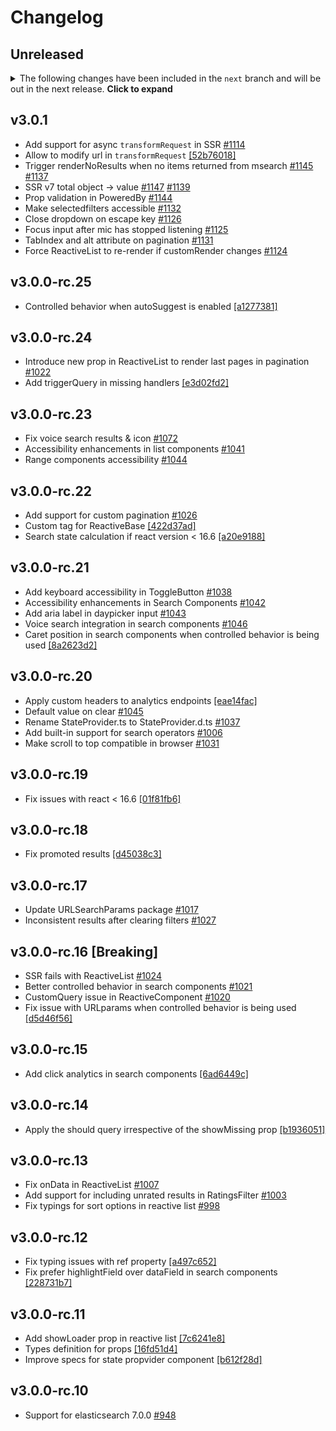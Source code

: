 # Changelog

## Unreleased

<details>
    <summary>The following changes have been included in the <code>next</code> branch and will be out in the next release. <b>Click to expand</b></summary>
</details>

## v3.0.1
- Add support for async `transformRequest` in SSR [#1114](https://github.com/appbaseio/reactivesearch/issues/1114)
- Allow to modify url in `transformRequest` [[52b76018]](https://github.com/appbaseio/reactivesearch/commit/52b76018)
- Trigger renderNoResults when no items returned from msearch [#1145](https://github.com/appbaseio/reactivesearch/issues/1145) [#1137](https://github.com/appbaseio/reactivesearch/issues/1137)
- SSR v7 total object -> value [#1147](https://github.com/appbaseio/reactivesearch/issues/1147) [#1139](https://github.com/appbaseio/reactivesearch/issues/1139)
- Prop validation in PoweredBy [#1144](https://github.com/appbaseio/reactivesearch/issues/1144)
- Make selectedfilters accessible [#1132](https://github.com/appbaseio/reactivesearch/issues/1132)
- Close dropdown on escape key [#1126](https://github.com/appbaseio/reactivesearch/issues/1126)
- Focus input after mic has stopped listening [#1125](https://github.com/appbaseio/reactivesearch/issues/1125)
- TabIndex and alt attribute on pagination [#1131](https://github.com/appbaseio/reactivesearch/issues/1131)
- Force ReactiveList to re-render if customRender changes [#1124](https://github.com/appbaseio/reactivesearch/issues/1124)

## v3.0.0-rc.25

-   Controlled behavior when autoSuggest is enabled [[a1277381]](https://github.com/appbaseio/reactivesearch/commit/a1277381)

## v3.0.0-rc.24

-   Introduce new prop in ReactiveList to render last pages in pagination [#1022](https://github.com/appbaseio/reactivesearch/pull/1022)
-   Add triggerQuery in missing handlers [[e3d02fd2]](https://github.com/appbaseio/reactivesearch/commit/e3d02fd2)

## v3.0.0-rc.23

-   Fix voice search results & icon [#1072](https://github.com/appbaseio/reactivesearch/pull/1072)
-   Accessibility enhancements in list components [#1041](https://github.com/appbaseio/reactivesearch/pull/1041)
-   Range components accessibility [#1044](https://github.com/appbaseio/reactivesearch/pull/1044)

## v3.0.0-rc.22

-   Add support for custom pagination [#1026](https://github.com/appbaseio/reactivesearch/issues/1026)
-   Custom tag for ReactiveBase [[422d37ad]](https://github.com/appbaseio/reactivesearch/commit/422d37ad)
-   Search state calculation if react version < 16.6 [[a20e9188]](https://github.com/appbaseio/reactivesearch/commit/a20e9188)

## v3.0.0-rc.21

-   Add keyboard accessibility in ToggleButton [#1038](https://github.com/appbaseio/reactivesearch/pull/1038)
-   Accessibility enhancements in Search Components [#1042](https://github.com/appbaseio/reactivesearch/pull/1042)
-   Add aria label in daypicker input [#1043](https://github.com/appbaseio/reactivesearch/pull/1043)
-   Voice search integration in search components [#1046](https://github.com/appbaseio/reactivesearch/pull/1046)
-   Caret position in search components when controlled behavior is being used [[8a2623d2]](https://github.com/appbaseio/reactivesearch/commit/8a2623d2)

## v3.0.0-rc.20

-   Apply custom headers to analytics endpoints [[eae14fac]](https://github.com/appbaseio/reactivesearch/commit/eae14fac)
-   Default value on clear [#1045](https://github.com/appbaseio/reactivesearch/pull/1045)
-   Rename StateProvider.ts to StateProvider.d.ts [#1037](https://github.com/appbaseio/reactivesearch/pull/1037)
-   Add built-in support for search operators [#1006](https://github.com/appbaseio/reactivesearch/issues/1006)
-   Make scroll to top compatible in browser [#1031](https://github.com/appbaseio/reactivesearch/pull/1031)

## v3.0.0-rc.19

-   Fix issues with react < 16.6 [[01f81fb6]](https://github.com/appbaseio/reactivesearch/commit/01f81fb6)

## v3.0.0-rc.18

-   Fix promoted results [[d45038c3]](https://github.com/appbaseio/reactivesearch/commit/d45038c3)

## v3.0.0-rc.17

-   Update URLSearchParams package [#1017](https://github.com/appbaseio/reactivesearch/issues/1017)
-   Inconsistent results after clearing filters [#1027](https://github.com/appbaseio/reactivesearch/issues/1027)

## v3.0.0-rc.16 [Breaking]

-   SSR fails with ReactiveList [#1024](https://github.com/appbaseio/reactivesearch/issues/1024)
-   Better controlled behavior in search components [#1021](https://github.com/appbaseio/reactivesearch/issues/1021)
-   CustomQuery issue in ReactiveComponent [#1020](https://github.com/appbaseio/reactivesearch/issues/1020)
-   Fix issue with URLparams when controlled behavior is being used [[d5d46f56]](https://github.com/appbaseio/reactivesearch/commit/d5d46f56)

## v3.0.0-rc.15

-   Add click analytics in search components [[6ad6449c]](https://github.com/appbaseio/reactivesearch/commit/6ad6449c)

## v3.0.0-rc.14

-   Apply the should query irrespective of the showMissing prop [[b1936051]](https://github.com/appbaseio/reactivesearch/commit/b1936051)

## v3.0.0-rc.13

-   Fix onData in ReactiveList [#1007](https://github.com/appbaseio/reactivesearch/issues/1007)
-   Add support for including unrated results in RatingsFilter [#1003](https://github.com/appbaseio/reactivesearch/pull/1003)
-   Fix typings for sort options in reactive list [#998](https://github.com/appbaseio/reactivesearch/issues/998)

## v3.0.0-rc.12

-   Fix typing issues with ref property [[a497c652]](https://github.com/appbaseio/reactivesearch/commit/a497c652)
-   Fix prefer highlightField over dataField in search components [[228731b7]](https://github.com/appbaseio/reactivesearch/commit/228731b7)

## v3.0.0-rc.11

-   Add showLoader prop in reactive list [[7c6241e8]](https://github.com/appbaseio/reactivesearch/commit/7c6241e8)
-   Types definition for props [[16fd51d4]](https://github.com/appbaseio/reactivesearch/commit/16fd51d4)
-   Improve specs for state propvider component [[b612f28d]](https://github.com/appbaseio/reactivesearch/commit/b612f28d)

## v3.0.0-rc.10

-   Support for elasticsearch 7.0.0 [#948](https://github.com/appbaseio/reactivesearch/issues/948)
